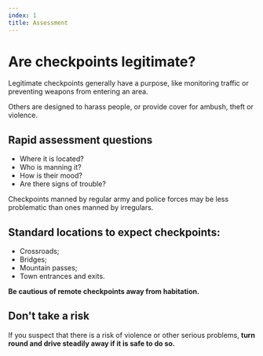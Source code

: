 ```yaml
---
index: 1
title: Assessment
---
```

# Are checkpoints legitimate?

Legitimate checkpoints generally have a purpose, like monitoring traffic or preventing weapons from entering an area. 

Others are designed to harass people, or provide cover for ambush, theft or violence. 

## Rapid assessment questions

*   Where it is located?
*   Who is manning it?
*   How is their mood?
*   Are there signs of trouble?

Checkpoints manned by regular army and police forces may be less problematic than ones manned by irregulars.

## Standard locations to expect checkpoints: 

*	Crossroads; 
*	Bridges;
*	Mountain passes;
*	Town entrances and exits. 

**Be cautious of remote checkpoints away from habitation.** 

## Don't take a risk

If you suspect that there is a risk of violence or other serious problems, **turn round and drive steadily away if it is safe to do so.**
